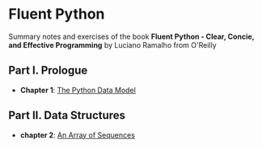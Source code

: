 # Fluent Python

Summary notes and exercises of the book **Fluent Python - Clear, Concie, and Effective Programming** by Luciano Ramalho from O'Reilly 

## **Part I. Prologue**
  * **Chapter 1**: [The Python Data Model](https://github.com/rcolomina/fluent-python/blob/main/chapter-1/README.md)
## **Part II. Data Structures**
  * **chapter 2**: [An Array of Sequences](https://github.com/rcolomina/fluent-python/tree/main/chapter-2#readme) 

